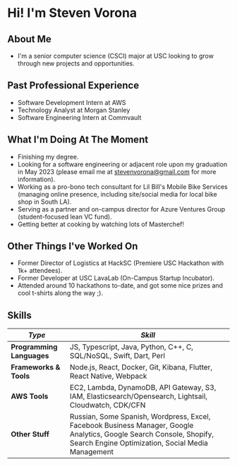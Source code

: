 # Hi! I'm Steven Vorona

## About Me
- I'm a senior computer science (CSCI) major at USC looking to grow through new projects and opportunities.

## Past Professional Experience
- Software Development Intern at AWS
- Technology Analyst at Morgan Stanley
- Software Engineering Intern at Commvault

## What I'm Doing At The Moment
- Finishing my degree.
- Looking for a software engineering or adjacent role upon my graduation in May 2023 (please email me at stevenvorona@gmail.com for more information).
- Working as a pro-bono tech consultant for Lil Bill's Mobile Bike Services (managing online presence, including site/social media for local bike shop in South LA).
- Serving as a partner and on-campus director for Azure Ventures Group (student-focused lean VC fund).
- Getting better at cooking by watching lots of Masterchef!

## Other Things I've Worked On
- Former Director of Logistics at HackSC (Premiere USC Hackathon with 1k+ attendees).
- Former Developer at USC LavaLab (On-Campus Startup Incubator).
- Attended around 10 hackathons to-date, and got some nice prizes and cool t-shirts along the way ;).

## Skills
| *Type* | *Skill* |
| --------------- | --------------- |
| **Programming Languages** | JS, Typescript, Java, Python, C++, C, SQL/NoSQL, Swift, Dart, Perl |
| **Frameworks & Tools** | Node.js, React, Docker, Git, Kibana, Flutter, React Native, Webpack |
| **AWS Tools** | EC2, Lambda, DynamoDB, API Gateway, S3, IAM, Elasticsearch/Opensearch, Lightsail, Cloudwatch, CDK/CFN |
| **Other Stuff** | Russian, Some Spanish, Wordpress, Excel, Facebook Business Manager, Google Analytics, Google Search Console, Shopify, Search Engine Optimization, Social Media Management |
